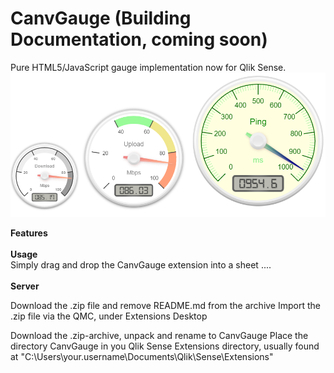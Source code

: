 # CanvGauge (Building Documentation, coming soon)
Pure HTML5/JavaScript gauge implementation now for Qlik Sense.
<img src="https://raw.githubusercontent.com/CodingBSilva/CanvGauge/master/CanvGauge/preview.png"/>


<b>Features</b>
<br/>
<br/>
<b>Usage</b>
<br/>
Simply drag and drop the CanvGauge extension into a sheet ....
<br/>
<br/>
<b>Server</b>

Download the .zip file and remove README.md from the archive
Import the .zip file via the QMC, under Extensions
Desktop

Download the .zip-archive, unpack and rename to CanvGauge
Place the directory CanvGauge in you Qlik Sense Extensions directory, usually found at "C:\Users\your.username\Documents\Qlik\Sense\Extensions\"
